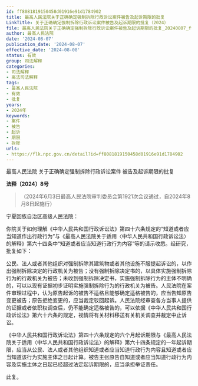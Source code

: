 ```yaml
---
id: ff8081819150458d01916e91d1784902
title: 最高人民法院关于正确确定强制拆除行政诉讼案件被告及起诉期限的批复
LinkTitle: 关于正确确定强制拆除行政诉讼案件被告及起诉期限的批复（2024）
file: 最高人民法院关于正确确定强制拆除行政诉讼案件被告及起诉期限的批复_20240807_ff8081819150458d01916e91d1784902.docx
author: 最高人民法院
date: '2024-08-07'
publication_date: '2024-08-07'
effective_date: '2024-08-08'
status: 有效
group: 司法解释
categories:
- 司法解释
- 高法司法解释
tags:
- 最高人民法院
- 有效
- 批复
years:
- 2024年
keywords:
- 案件
- 被告
- 起诉
- 期限
- 拆除
urls:
- https://flk.npc.gov.cn/detail?id=ff8081819150458d01916e91d1784902
---
```


最高人民法院 关于正确确定强制拆除行政诉讼案件 被告及起诉期限的批复

**法释〔2024〕8号**

> （2024年6月3日最高人民法院审判委员会第1921次会议通过，自2024年8月8日起施行）

宁夏回族自治区高级人民法院：

你院关于如何理解《中华人民共和国行政诉讼法》第四十六条规定的“知道或者应当知道作出行政行为”与《最高人民法院关于适用〈中华人民共和国行政诉讼法〉的解释》第六十四条中“知道或者应当知道行政行为内容”等的请示收悉。经研究，批复如下：

公民、法人或者其他组织对强制拆除其建筑物或者其他设施不服提起诉讼的，以作出强制拆除决定的行政机关为被告；没有强制拆除决定书的，以具体实施强制拆除行为的行政机关为被告；未收到强制拆除决定书，实施强制拆除行为的主体不明确的，可以以现有证据初步证明实施强制拆除行为的行政机关为被告。人民法院在案件审理过程中，认为原告起诉的被告不适格且能够确定适格被告的，应当告知原告变更被告；原告拒绝变更的，应当裁定驳回起诉。人民法院经审查各方当事人提供的证据或者依职权调查后，仍不能确定适格被告的，可以依据《中华人民共和国行政诉讼法》第六十六条的规定，视情将有关材料移送有关机关调查并裁定中止诉讼。

《中华人民共和国行政诉讼法》第四十六条规定的六个月起诉期限与《最高人民法院关于适用〈中华人民共和国行政诉讼法〉的解释》第六十四条规定的一年起诉期限，应当从公民、法人或者其他组织知道或者应当知道行政行为内容且知道或者应当知道该行为实施主体之日起计算。被告主张原告自知道或者应当知道行政行为内容及实施主体之日起已经超过法定起诉期限的，应当承担举证责任。

此复。
